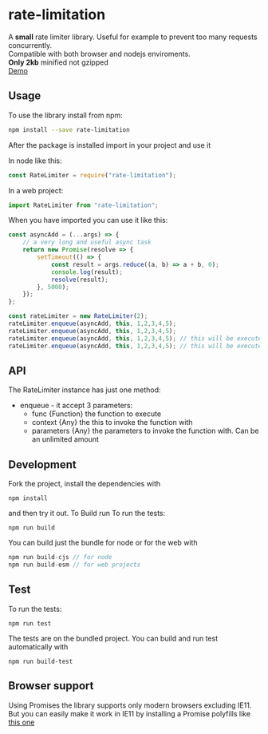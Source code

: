 # rate-limitation
A **small** rate limiter library. Useful for example to prevent too many requests concurrently.  
Compatible with both browser and nodejs enviroments.  
**Only 2kb** minified not gzipped  
<a href="https://albertodeago.github.io/rate-limitation/" target="_blank">Demo</a>

## Usage
To use the library install from npm:

``` bash
npm install --save rate-limitation
```

After the package is installed import in your project and use it

In node like this:
``` js
const RateLimiter = require("rate-limitation");
```
In a web project:
``` js
import RateLimiter from "rate-limitation";
```

When you have imported you can use it like this:
``` js
const asyncAdd = (...args) => {
    // a very long and useful async task
    return new Promise(resolve => {
        setTimeout(() => {
            const result = args.reduce((a, b) => a + b, 0);
            console.log(result);
            resolve(result);
        }, 5000);
    });
};

const rateLimiter = new RateLimiter(2);
rateLimiter.enqueue(asyncAdd, this, 1,2,3,4,5);
rateLimiter.enqueue(asyncAdd, this, 1,2,3,4,5);
rateLimiter.enqueue(asyncAdd, this, 1,2,3,4,5); // this will be executed after 5000ms
rateLimiter.enqueue(asyncAdd, this, 1,2,3,4,5); // this will be executed after 5000ms
```

## API

The RateLimiter instance has just one method:
 - enqueue - it accept 3 parameters:
   - func {Function} the function to execute
   - context {Any} the this to invoke the function with
   - parameters {Any} the parameters to invoke the function with. Can be an unlimited amount

## Development
Fork the project, install the dependencies with
```
npm install
```
and then try it out. To Build run
To run the tests:
```
npm run build
```
You can build just the bundle for node or for the web with
``` js
npm run build-cjs // for node
npm run build-esm // for web projects
```

## Test
To run the tests:
```
npm run test
```
The tests are on the bundled project. You can build and run test automatically with
```
npm run build-test
```

## Browser support
Using Promises the library supports only modern browsers excluding IE11.  
But you can easily make it work in IE11 by installing a Promise polyfills like <a href="https://github.com/taylorhakes/promise-polyfill" target="_blank">this one</a>
